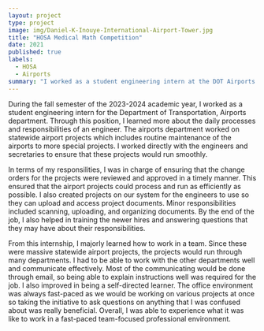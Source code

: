 ```yaml
---
layout: project
type: project
image: img/Daniel-K-Inouye-International-Airport-Tower.jpg
title: "HOSA Medical Math Competition"
date: 2021
published: true
labels:
  - HOSA
  - Airports
summary: "I worked as a student engineering intern at the DOT Airports during the Fall 2023 semester."
---
```




During the fall semester of the 2023-2024 academic year, I worked as a student engineering intern for the Department of Transportation, Airports department. Through this position, I learned more about the daily processes and responsibilities of an engineer. The airports department worked on statewide airport projects which includes routine maintenance of the airports to more special projects. I worked directly with the engineers and secretaries to ensure that these projects would run smoothly.

In terms of my responsilities, I was in charge of ensuring that the change orders for the projects were reviewed and approved in a timely manner. This ensured that the airport projects could process and run as efficiently as possible. I also created projects on our system for the engineers to use so they can upload and access project documents. Minor responsibilities included scanning, uploading, and organizing documents. By the end of the job, I also helped in training the newer hires and answering questions that they may have about their responsibilities.

From this internship, I majorly learned how to work in a team. Since these were massive statewide airport projects, the projects would run through many departments. I had to be able to work with the other departments well and communicate effectively. Most of the communicating would be done through email, so being able to explain instructions well was required for the job. I also improved in being a self-directed learner. The office environment was always fast-paced as we would be working on various projects at once so taking the initiative to ask questions on anything that I was confused about was really beneficial. Overall, I was able to experience what it was like to work in a fast-paced team-focused professional environment.



